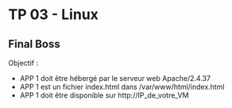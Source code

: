 # TP 03 - Linux

## Final Boss
Objectif :
- APP 1 doit être hébergé par le serveur web Apache/2.4.37
- APP 1 est un fichier index.html dans /var/www/html/index.html
- APP 1 doit être disponible sur http://IP_de_votre_VM